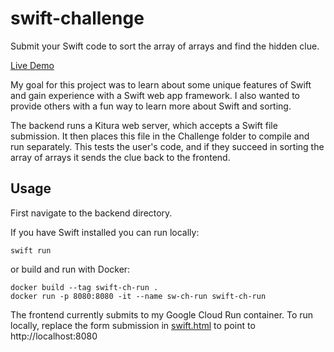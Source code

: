 # swift-challenge
Submit your Swift code to sort the array of arrays and find the hidden clue.

[Live Demo](https://hummushacks.github.io/swift)

My goal for this project was to learn about some unique features of Swift
and gain experience with a Swift web app framework. I also wanted to
provide others with a fun way to learn more about Swift and sorting.

The backend runs a Kitura web server, which accepts a Swift file submission.
It then places this file in the Challenge folder to compile and run separately.
This tests the user's code, and if they succeed in sorting the array of arrays
it sends the clue back to the frontend.

## Usage
First navigate to the backend directory.

If you have Swift installed you can run locally:
```
swift run
```

or build and run with Docker:
```
docker build --tag swift-ch-run .
docker run -p 8080:8080 -it --name sw-ch-run swift-ch-run
```

The frontend currently submits to my Google Cloud Run container.
To run locally, replace the form submission in
[swift.html](https://github.com/BStarcheus/swift-challenge/blob/1c709cc8eebf1092acc880addd175b2f43c0f99b/frontend/swift.html#L36)
to point to http://localhost:8080